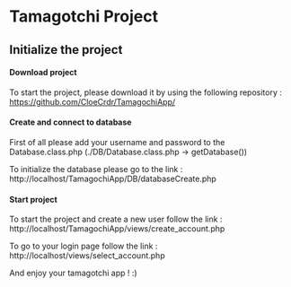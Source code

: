 # Tamagotchi Project

## Initialize the project 

#### Download project

To start the project, please download it by using the following repository : https://github.com/CloeCrdr/TamagochiApp/

#### Create and connect to database

First of all please add your username and password to the Database.class.php (./DB/Database.class.php -> getDatabase())

To initialize the database please go to the link : http://localhost/TamagochiApp/DB/databaseCreate.php

#### Start project

To start the project and create a new user follow the link : http://localhost/TamagochiApp/views/create_account.php
 
To go to your login page follow the link : http://localhost/views/select_account.php

And enjoy your tamagotchi app ! :)